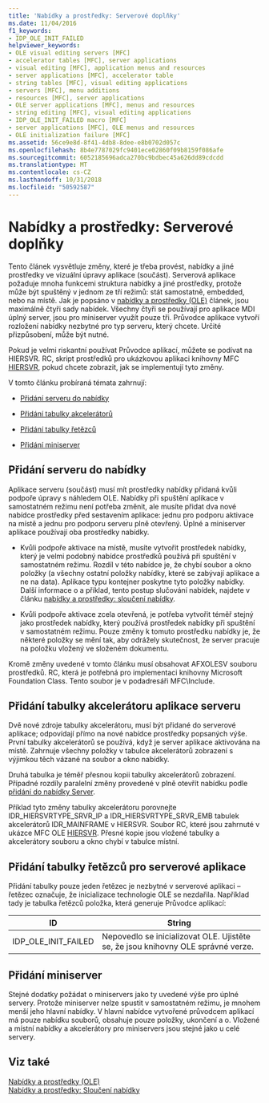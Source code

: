 ```yaml
---
title: 'Nabídky a prostředky: Serverové doplňky'
ms.date: 11/04/2016
f1_keywords:
- IDP_OLE_INIT_FAILED
helpviewer_keywords:
- OLE visual editing servers [MFC]
- accelerator tables [MFC], server applications
- visual editing [MFC], application menus and resources
- server applications [MFC], accelerator table
- string tables [MFC], visual editing applications
- servers [MFC], menu additions
- resources [MFC], server applications
- OLE server applications [MFC], menus and resources
- string editing [MFC], visual editing applications
- IDP_OLE_INIT_FAILED macro [MFC]
- server applications [MFC], OLE menus and resources
- OLE initialization failure [MFC]
ms.assetid: 56ce9e8d-8f41-4db8-8dee-e8b0702d057c
ms.openlocfilehash: 8b4e7787029fc9401ece02860f09b8159f086afe
ms.sourcegitcommit: 6052185696adca270bc9bdbec45a626dd89cdcdd
ms.translationtype: MT
ms.contentlocale: cs-CZ
ms.lasthandoff: 10/31/2018
ms.locfileid: "50592587"
---
```

# <a name="menus-and-resources-server-additions"></a>Nabídky a prostředky: Serverové doplňky

Tento článek vysvětluje změny, které je třeba provést, nabídky a jiné prostředky ve vizuální úpravy aplikace (součást). Serverová aplikace požaduje mnoha funkcemi struktura nabídky a jiné prostředky, protože může být spuštěný v jednom ze tří režimů: stát samostatně, embedded, nebo na místě. Jak je popsáno v [nabídky a prostředky (OLE)](../mfc/menus-and-resources-ole.md) článek, jsou maximálně čtyři sady nabídek. Všechny čtyři se používají pro aplikace MDI úplný server, jsou pro miniserver využít pouze tři. Průvodce aplikace vytvoří rozložení nabídky nezbytné pro typ serveru, který chcete. Určité přizpůsobení, může být nutné.

Pokud je velmi riskantní používat Průvodce aplikací, můžete se podívat na HIERSVR. RC, skript prostředků pro ukázkovou aplikaci knihovny MFC [HIERSVR](../visual-cpp-samples.md), pokud chcete zobrazit, jak se implementují tyto změny.

V tomto článku probíraná témata zahrnují:

- [Přidání serveru do nabídky](#_core_server_menu_additions)

- [Přidání tabulky akcelerátorů](#_core_server_application_accelerator_table_additions)

- [Přidání tabulky řetězců](../mfc/menus-and-resources-container-additions.md)

- [Přidání miniserver](#_core_mini.2d.server_additions)

##  <a name="_core_server_menu_additions"></a> Přidání serveru do nabídky

Aplikace serveru (součást) musí mít prostředky nabídky přidaná kvůli podpoře úpravy s náhledem OLE. Nabídky při spuštění aplikace v samostatném režimu není potřeba změnit, ale musíte přidat dva nové nabídce prostředky před sestavením aplikace: jednu pro podporu aktivace na místě a jednu pro podporu serveru plně otevřený. Úplné a miniserver aplikace používají oba prostředky nabídky.

- Kvůli podpoře aktivace na místě, musíte vytvořit prostředek nabídky, který je velmi podobný nabídce prostředků používá při spuštění v samostatném režimu. Rozdíl v této nabídce je, že chybí soubor a okno položky (a všechny ostatní položky nabídky, které se zabývají aplikace a ne na data). Aplikace typu kontejner poskytne tyto položky nabídky. Další informace o a příklad, tento postup slučování nabídek, najdete v článku [nabídky a prostředky: sloučení nabídky](../mfc/menus-and-resources-menu-merging.md).

- Kvůli podpoře aktivace zcela otevřená, je potřeba vytvořit téměř stejný jako prostředek nabídky, který používá prostředek nabídky při spuštění v samostatném režimu. Pouze změny k tomuto prostředku nabídky je, že některé položky se mění tak, aby odrážely skutečnost, že server pracuje na položku vložený ve složeném dokumentu.

Kromě změny uvedené v tomto článku musí obsahovat AFXOLESV souboru prostředků. RC, která je potřebná pro implementaci knihovny Microsoft Foundation Class. Tento soubor je v podadresáři MFC\Include.

##  <a name="_core_server_application_accelerator_table_additions"></a> Přidání tabulky akcelerátoru aplikace serveru

Dvě nové zdroje tabulky akcelerátoru, musí být přidané do serverové aplikace; odpovídají přímo na nové nabídce prostředky popsaných výše. První tabulky akcelerátorů se používá, když je server aplikace aktivována na místě. Zahrnuje všechny položky v tabulce akcelerátorů zobrazení s výjimkou těch vázané na soubor a okno nabídky.

Druhá tabulka je téměř přesnou kopii tabulky akcelerátorů zobrazení. Případné rozdíly paralelní změny provedené v plně otevřít nabídku podle [přidání do nabídky Server](#_core_server_menu_additions).

Příklad tyto změny tabulky akcelerátoru porovnejte IDR_HIERSVRTYPE_SRVR_IP a IDR_HIERSVRTYPE_SRVR_EMB tabulek akcelerátorů IDR_MAINFRAME v HIERSVR. Soubor RC, které jsou zahrnuté v ukázce MFC OLE [HIERSVR](../visual-cpp-samples.md). Přesné kopie jsou vložené tabulky a akcelerátory souboru a okno chybí v tabulce místní.

##  <a name="_core_string_table_additions_for_server_applications"></a> Přidání tabulky řetězců pro serverové aplikace

Přidání tabulky pouze jeden řetězec je nezbytné v serverové aplikaci – řetězec označuje, že inicializace technologie OLE se nezdařila. Například tady je tabulka řetězců položka, která generuje Průvodce aplikací:

|ID|String|
|--------|------------|
|IDP_OLE_INIT_FAILED|Nepovedlo se inicializovat OLE. Ujistěte se, že jsou knihovny OLE správné verze.|

##  <a name="_core_mini.2d.server_additions"></a> Přidání miniserver

Stejné dodatky požádat o miniservers jako ty uvedené výše pro úplné servery. Protože miniserver nelze spustit v samostatném režimu, je mnohem menší jeho hlavní nabídky. V hlavní nabídce vytvořené průvodcem aplikací má pouze nabídku souborů, obsahuje pouze položky, ukončení a o. Vložené a místní nabídky a akcelerátory pro miniservers jsou stejné jako u celé servery.

## <a name="see-also"></a>Viz také

[Nabídky a prostředky (OLE)](../mfc/menus-and-resources-ole.md)<br/>
[Nabídky a prostředky: Sloučení nabídky](../mfc/menus-and-resources-menu-merging.md)

